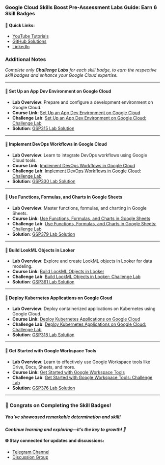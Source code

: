 ### Google Cloud Skills Boost Pre-Assessment Labs Guide: Earn 6 Skill Badges

#### 🔗 Quick Links:
- [YouTube Tutorials](https://www.youtube.com/@quickgcplab)
- [GitHub Solutions](https://github.com/QUICK-GCP-LAB)
- [LinkedIn](https://www.linkedin.com/in/md-sohrab/)

### Additional Notes

*Complete only **Challenge Labs** for each skill badge, to earn the respective skill badges and enhance your Google Cloud expertise.*

---

#### 🌟 **Set Up an App Dev Environment on Google Cloud**
- **Lab Overview**: Prepare and configure a development environment on Google Cloud.
- **Course Link**: [Set Up an App Dev Environment on Google Cloud](https://www.cloudskillsboost.google/course_templates/637)
- **Challenge Lab**: [Set Up an App Dev Environment on Google Cloud: Challenge Lab](https://www.cloudskillsboost.google/course_templates/637/labs/464359)
- **Solution**: [GSP315 Lab Solution](https://github.com/QUICK-GCP-LAB/2-Minutes-Labs-Solutions/blob/main/Set%20Up%20an%20App%20Dev%20Environment%20on%20Google%20Cloud%20Challenge%20Lab/Set%20Up%20an%20App%20Dev%20Environment%20on%20Google%20Cloud%20Challenge%20Lab.md)

---

#### 🌟 **Implement DevOps Workflows in Google Cloud**
- **Lab Overview**: Learn to integrate DevOps workflows using Google Cloud tools.
- **Course Link**: [Implement DevOps Workflows in Google Cloud](https://www.cloudskillsboost.google/course_templates/716)
- **Challenge Lab**: [Implement DevOps Workflows in Google Cloud: Challenge Lab](https://www.cloudskillsboost.google/course_templates/716/labs/515634)
- **Solution**: [GSP330 Lab Solution](https://github.com/QUICK-GCP-LAB/2-Minutes-Labs-Solutions/blob/main/Implement%20DevOps%20Workflows%20in%20Google%20Cloud%20Challenge%20Lab/Implement%20DevOps%20Workflows%20in%20Google%20Cloud%20Challenge%20Lab.md)

---

#### 🌟 **Use Functions, Formulas, and Charts in Google Sheets**
- **Lab Overview**: Master functions, formulas, and charting in Google Sheets.
- **Course Link**: [Use Functions, Formulas, and Charts in Google Sheets](https://www.cloudskillsboost.google/course_templates/776)
- **Challenge Lab**: [Use Functions, Formulas, and Charts in Google Sheets: Challenge Lab](https://www.cloudskillsboost.google/course_templates/776/labs/423784)
- **Solution**: [GSP379 Lab Solution](https://github.com/QUICK-GCP-LAB/2-Minutes-Labs-Solutions/blob/main/Use%20Functions%2C%20Formulas%2C%20and%20Charts%20in%20Google%20Sheets%20Challenge%20Lab/Use%20Functions%2C%20Formulas%2C%20and%20Charts%20in%20Google%20Sheets%20Challenge%20Lab.md)

---

#### 🌟 **Build LookML Objects in Looker**
- **Lab Overview**: Explore and create LookML objects in Looker for data modeling.
- **Course Link**: [Build LookML Objects in Looker](https://www.cloudskillsboost.google/course_templates/639)
- **Challenge Lab**: [Build LookML Objects in Looker: Challenge Lab](https://www.cloudskillsboost.google/paths/18/course_templates/639/labs/468841)
- **Solution**: [GSP361 Lab Solution](https://github.com/QUICK-GCP-LAB/2-Minutes-Labs-Solutions/blob/main/Build%20LookML%20Objects%20in%20Looker%20Challenge%20Lab/Build%20LookML%20Objects%20in%20Looker%20Challenge%20Lab.md)

---

#### 🌟 **Deploy Kubernetes Applications on Google Cloud**
- **Lab Overview**: Deploy containerized applications on Kubernetes using Google Cloud.
- **Course Link**: [Deploy Kubernetes Applications on Google Cloud](https://www.cloudskillsboost.google/course_templates/663)
- **Challenge Lab**: [Deploy Kubernetes Applications on Google Cloud: Challenge Lab](https://www.cloudskillsboost.google/course_templates/663/labs/509968)
- **Solution**: [GSP318 Lab Solution](https://github.com/QUICK-GCP-LAB/2-Minutes-Labs-Solutions/blob/main/Deploy%20Kubernetes%20Applications%20on%20Google%20Cloud%20Challenge%20Lab/Deploy%20Kubernetes%20Applications%20on%20Google%20Cloud%20Challenge%20Lab.md)

---

#### 🌟 **Get Started with Google Workspace Tools**
- **Lab Overview**: Learn to effectively use Google Workspace tools like Drive, Docs, Sheets, and more.
- **Course Link**: [Get Started with Google Workspace Tools](https://www.cloudskillsboost.google/course_templates/676)
- **Challenge Lab**: [Get Started with Google Workspace Tools: Challenge Lab
](https://www.cloudskillsboost.google/course_templates/676/labs/512869)
- **Solution**: [GSP376 Lab Solution](https://github.com/QUICK-GCP-LAB/2-Minutes-Labs-Solutions/blob/main/Get%20Started%20with%20Google%20Workspace%20Tools%20Challenge%20Lab/Get%20Started%20with%20Google%20Workspace%20Tools%20Challenge%20Lab.md)

---



### 🎉 **Congrats on Completing the Skill Badges!**  

##### *You’ve showcased remarkable determination and skill!*  

#### *Continue learning and exploring—it’s the key to growth! 🌱*  

#### 🌐 **Stay connected for updates and discussions:**  
- [Telegram Channel](https://t.me/quickgcplab)  
- [Discussion Group](https://t.me/quickgcplabchats)  